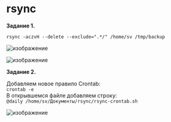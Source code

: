 # rsync  

**Задание 1.**  

`rsync -aczvH --delete --exclude=".*/" /home/sv /tmp/backup`  

![изображение](https://github.com/Copakaban/rsync/assets/118304300/1535f9bf-7f4a-4407-9152-071924c7de04)  

![изображение](https://github.com/Copakaban/rsync/assets/118304300/238d78f0-9eaf-4290-ba5a-5490aaa3d542)
  
**Задание 2.**  

Добавляем новое правило Crontab:  
`crontab -e`  
В открывшемся файле добавляем строку:  
`@daily /home/sv/Документы/rsync/rsync-crontab.sh`  

![изображение](https://github.com/Copakaban/rsync/assets/118304300/86ecebe4-1c2c-4f1d-8343-f34a86b718c5)  


